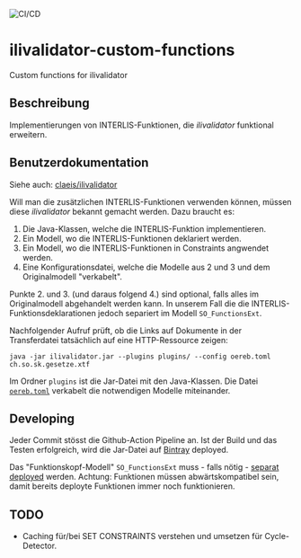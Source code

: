 ![CI/CD](https://github.com/sogis/ilivalidator-custom-functions/workflows/CI/CD/badge.svg)

# ilivalidator-custom-functions
Custom functions for ilivalidator

## Beschreibung
Implementierungen von INTERLIS-Funktionen, die _ilivalidator_ funktional erweitern. 

## Benutzerdokumentation
Siehe auch: [claeis/ilivalidator](https://github.com/claeis/ilivalidator/blob/master/docs/ilivalidator.rst)

Will man die zusätzlichen INTERLIS-Funktionen verwenden können, müssen diese _ilivalidator_ bekannt gemacht werden. Dazu braucht es:

1. Die Java-Klassen, welche die INTERLIS-Funktion implementieren.
2. Ein Modell, wo die INTERLIS-Funktionen deklariert werden.
3. Ein Modell, wo die INTERLIS-Funktionen in Constraints angwendet werden.
4. Eine Konfigurationsdatei, welche die Modelle aus 2 und 3 und dem Originalmodell "verkabelt".

Punkte 2. und 3. (und daraus folgend 4.) sind optional, falls alles im Originalmodell abgehandelt werden kann. In unserem Fall die die INTERLIS-Funktionsdeklarationen jedoch separiert im Modell `SO_FunctionsExt`.

Nachfolgender Aufruf prüft, ob die Links auf Dokumente in der Transferdatei tatsächlich auf eine HTTP-Ressource zeigen:

```
java -jar ilivalidator.jar --plugins plugins/ --config oereb.toml ch.so.sk.gesetze.xtf
```

Im Ordner `plugins` ist die Jar-Datei mit den Java-Klassen. Die Datei [`oereb.toml`](./src/test/data/oereb.toml) verkabelt die notwendigen Modelle miteinander.

## Developing
Jeder Commit stösst die Github-Action Pipeline an. Ist der Build und das Testen erfolgreich, wird die Jar-Datei auf [Bintray](https://bintray.com/beta/#/sogis/ilivalidator-custom-functions?tab=packages) deployed.

Das "Funktionskopf-Modell" `SO_FunctionsExt` muss - falls nötig - [separat deployed](https://github.com/sogis/sogis-interlis-repository) werden. Achtung: Funktionen müssen abwärtskompatibel sein, damit bereits deployte Funktionen immer noch funktionieren.

## TODO
- Caching für/bei SET CONSTRAINTS verstehen und umsetzen für Cycle-Detector.

